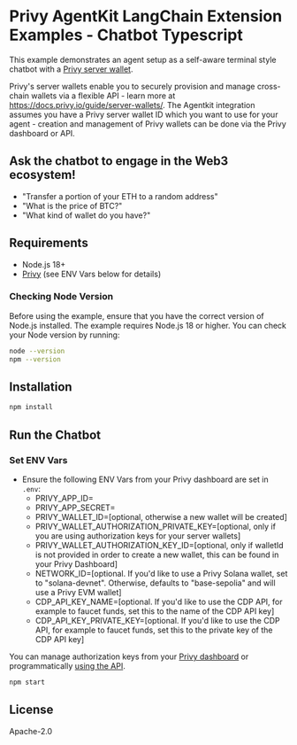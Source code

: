 # Privy AgentKit LangChain Extension Examples - Chatbot Typescript

This example demonstrates an agent setup as a self-aware terminal style chatbot with a [Privy server wallet](https://docs.privy.io/guide/server-wallets/).

Privy's server wallets enable you to securely provision and manage cross-chain wallets via a flexible API - learn more at https://docs.privy.io/guide/server-wallets/. The Agentkit integration assumes you have a Privy server wallet ID which you want to use for your agent - creation and management of Privy wallets can be done via the Privy dashboard or API.

## Ask the chatbot to engage in the Web3 ecosystem!

- "Transfer a portion of your ETH to a random address"
- "What is the price of BTC?"
- "What kind of wallet do you have?"

## Requirements

- Node.js 18+
- [Privy](https://dashboard.privy.io/apps) (see ENV Vars below for details)

### Checking Node Version

Before using the example, ensure that you have the correct version of Node.js installed. The example requires Node.js 18 or higher. You can check your Node version by running:

```bash
node --version
npm --version
```

## Installation

```bash
npm install
```

## Run the Chatbot

### Set ENV Vars

- Ensure the following ENV Vars from your Privy dashboard are set in `.env`:
  - PRIVY_APP_ID=
  - PRIVY_APP_SECRET=
  - PRIVY_WALLET_ID=[optional, otherwise a new wallet will be created]
  - PRIVY_WALLET_AUTHORIZATION_PRIVATE_KEY=[optional, only if you are using authorization keys for your server wallets]
  - PRIVY_WALLET_AUTHORIZATION_KEY_ID=[optional, only if walletId is not provided in order to create a new wallet, this can be found in your Privy Dashboard]
  - NETWORK_ID=[optional. If you'd like to use a Privy Solana wallet, set to "solana-devnet". Otherwise, defaults to "base-sepolia" and will use a Privy EVM wallet]
  - CDP_API_KEY_NAME=[optional. If you'd like to use the CDP API, for example to faucet funds, set this to the name of the CDP API key]
  - CDP_API_KEY_PRIVATE_KEY=[optional. If you'd like to use the CDP API, for example to faucet funds, set this to the private key of the CDP API key]

You can manage authorization keys from your [Privy dashboard](https://dashboard.privy.io/account) or programmatically [using the API](https://docs.privy.io/guide/server-wallets/authorization/signatures).

```bash
npm start
```

## License

Apache-2.0
